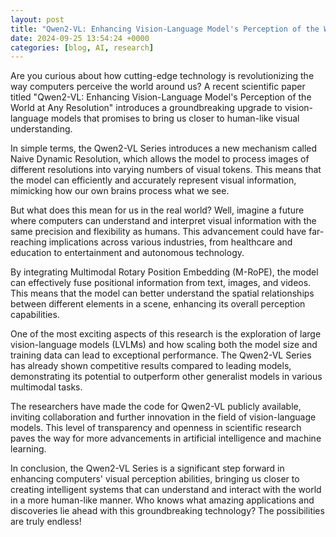 ```yaml
---
layout: post
title: "Qwen2-VL: Enhancing Vision-Language Model's Perception of the World at Any Resolution"
date: 2024-09-25 13:54:24 +0000
categories: [blog, AI, research]
---
```

Are you curious about how cutting-edge technology is revolutionizing the way computers perceive the world around us? A recent scientific paper titled "Qwen2-VL: Enhancing Vision-Language Model's Perception of the World at Any Resolution" introduces a groundbreaking upgrade to vision-language models that promises to bring us closer to human-like visual understanding.

In simple terms, the Qwen2-VL Series introduces a new mechanism called Naive Dynamic Resolution, which allows the model to process images of different resolutions into varying numbers of visual tokens. This means that the model can efficiently and accurately represent visual information, mimicking how our own brains process what we see.

But what does this mean for us in the real world? Well, imagine a future where computers can understand and interpret visual information with the same precision and flexibility as humans. This advancement could have far-reaching implications across various industries, from healthcare and education to entertainment and autonomous technology.

By integrating Multimodal Rotary Position Embedding (M-RoPE), the model can effectively fuse positional information from text, images, and videos. This means that the model can better understand the spatial relationships between different elements in a scene, enhancing its overall perception capabilities.

One of the most exciting aspects of this research is the exploration of large vision-language models (LVLMs) and how scaling both the model size and training data can lead to exceptional performance. The Qwen2-VL Series has already shown competitive results compared to leading models, demonstrating its potential to outperform other generalist models in various multimodal tasks.

The researchers have made the code for Qwen2-VL publicly available, inviting collaboration and further innovation in the field of vision-language models. This level of transparency and openness in scientific research paves the way for more advancements in artificial intelligence and machine learning.

In conclusion, the Qwen2-VL Series is a significant step forward in enhancing computers' visual perception abilities, bringing us closer to creating intelligent systems that can understand and interact with the world in a more human-like manner. Who knows what amazing applications and discoveries lie ahead with this groundbreaking technology? The possibilities are truly endless!
